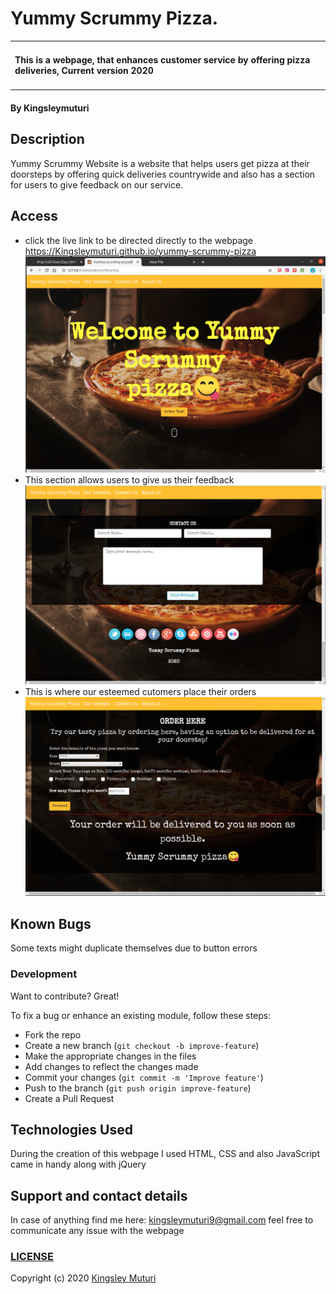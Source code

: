 # Yummy Scrummy Pizza.
<table>
<tr>
<td>
  
#### This is a webpage, that enhances customer service by offering pizza deliveries, Current version 2020
</table>
</tr>
</td>

#### By **Kingsleymuturi**
  
## Description
Yummy Scrummy Website is a website that helps users get pizza at their doorsteps by offering quick deliveries countrywide and also has a section for users to give feedback on our service.
## Access
* click the live link to be directed directly to the webpage
https://Kingsleymuturi.github.io/yummy-scrummy-pizza
![yummy scrummy pizza website](images/yummy.png)
* This section allows users to give us their feedback
![feedback section](images/feedback.png)
* This is where our esteemed cutomers place their orders
![Order placing section](images/order.png)
## Known Bugs
Some texts might duplicate themselves due to button errors
### Development
Want to contribute? Great!

To fix a bug or enhance an existing module, follow these steps:

- Fork the repo
- Create a new branch (`git checkout -b improve-feature`)
- Make the appropriate changes in the files
- Add changes to reflect the changes made
- Commit your changes (`git commit -m 'Improve feature'`)
- Push to the branch (`git push origin improve-feature`)
- Create a Pull Request 

## Technologies Used
During the creation of this webpage I used HTML, CSS and also JavaScript came in handy along with jQuery
## Support and contact details
In case of anything find me here: kingsleymuturi9@gmail.com feel free to communicate any issue with the webpage

### [LICENSE](https://github.com/Kingsleymuturi/yummy-scrummy-pizza/blob/master/LICENSE)
Copyright (c) 2020 [Kingsley Muturi ](https://github.com/Kingsleymuturi)
